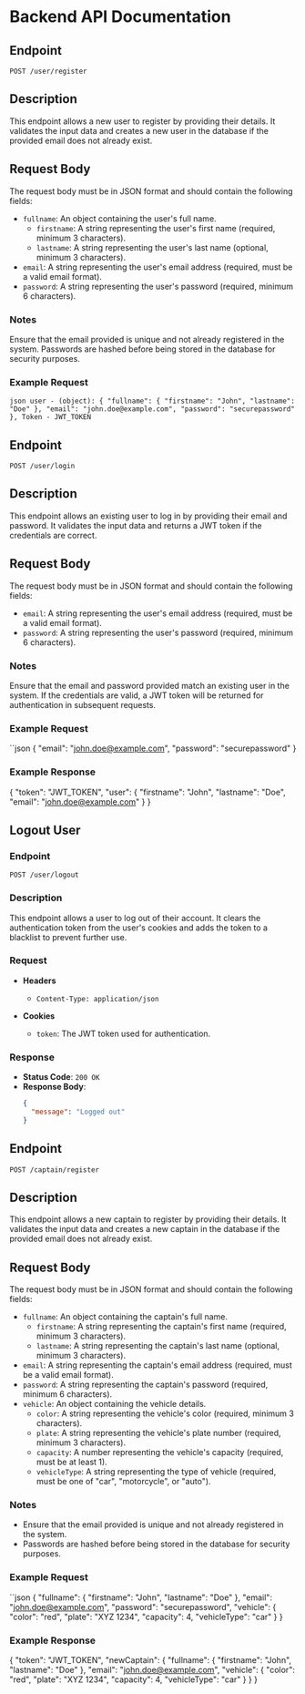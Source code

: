 # Backend API Documentation

## Endpoint
`POST /user/register`

## Description
This endpoint allows a new user to register by providing their details. It validates the input data and creates a new user in the database if the provided email does not already exist.

## Request Body
The request body must be in JSON format and should contain the following fields:

- `fullname`: An object containing the user's full name.
  - `firstname`: A string representing the user's first name (required, minimum 3 characters).
  - `lastname`: A string representing the user's last name (optional, minimum 3 characters).
- `email`: A string representing the user's email address (required, must be a valid email format).
- `password`: A string representing the user's password (required, minimum 6 characters).

### Notes
Ensure that the email provided is unique and not already registered in the system.
Passwords are hashed before being stored in the database for security purposes.

### Example Request
`` json
user - (object):
{
  "fullname": {
    "firstname": "John",
    "lastname": "Doe"
  },
  "email": "john.doe@example.com",
  "password": "securepassword"
},
Token - JWT_TOKEN ``


## Endpoint
`POST /user/login`

## Description
This endpoint allows an existing user to log in by providing their email and password. It validates the input data and returns a JWT token if the credentials are correct.

## Request Body
The request body must be in JSON format and should contain the following fields:

- `email`: A string representing the user's email address (required, must be a valid email format).
- `password`: A string representing the user's password (required, minimum 6 characters).

### Notes
Ensure that the email and password provided match an existing user in the system. If the credentials are valid, a JWT token will be returned for authentication in subsequent requests.

### Example Request
``json
{
  "email": "john.doe@example.com",
  "password": "securepassword"
}

### Example Response
{
  "token": "JWT_TOKEN",
  "user": {
    "firstname": "John",
    "lastname": "Doe",
    "email": "john.doe@example.com"
  }
}


## Logout User

### Endpoint
`POST /user/logout`

### Description
This endpoint allows a user to log out of their account. It clears the authentication token from the user's cookies and adds the token to a blacklist to prevent further use.

### Request
- **Headers**
  - `Content-Type: application/json`
  
- **Cookies**
  - `token`: The JWT token used for authentication.

### Response
- **Status Code**: `200 OK`
- **Response Body**:
  ```json
  {
    "message": "Logged out"
  }


## Endpoint
`POST /captain/register`

## Description
This endpoint allows a new captain to register by providing their details. It validates the input data and creates a new captain in the database if the provided email does not already exist.

## Request Body
The request body must be in JSON format and should contain the following fields:

- `fullname`: An object containing the captain's full name.
  - `firstname`: A string representing the captain's first name (required, minimum 3 characters).
  - `lastname`: A string representing the captain's last name (optional, minimum 3 characters).
- `email`: A string representing the captain's email address (required, must be a valid email format).
- `password`: A string representing the captain's password (required, minimum 6 characters).
- `vehicle`: An object containing the vehicle details.
  - `color`: A string representing the vehicle's color (required, minimum 3 characters).
  - `plate`: A string representing the vehicle's plate number (required, minimum 3 characters).
  - `capacity`: A number representing the vehicle's capacity (required, must be at least 1).
  - `vehicleType`: A string representing the type of vehicle (required, must be one of "car", "motorcycle", or "auto").

### Notes
- Ensure that the email provided is unique and not already registered in the system.
- Passwords are hashed before being stored in the database for security purposes.

### Example Request
``json
{
  "fullname": {
    "firstname": "John",
    "lastname": "Doe"
  },
  "email": "john.doe@example.com",
  "password": "securepassword",
  "vehicle": {
    "color": "red",
    "plate": "XYZ 1234",
    "capacity": 4,
    "vehicleType": "car"
  }
}

### Example Response
{
  "token": "JWT_TOKEN",
  "newCaptain": {
    "fullname": {
      "firstname": "John",
      "lastname": "Doe"
    },
    "email": "john.doe@example.com",
    "vehicle": {
      "color": "red",
      "plate": "XYZ 1234",
      "capacity": 4,
      "vehicleType": "car"
    }
  }
}